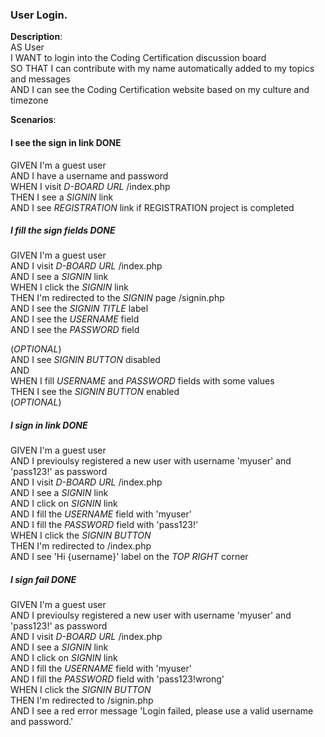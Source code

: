 ### User Login. 
**Description**:   
AS User   
I WANT to login into the Coding Certification discussion board   
SO THAT I can contribute with my name automatically added to my topics and messages  
AND I can see the Coding Certification website based on my culture and timezone  

**Scenarios**:   

#### I see the sign in link  DONE
GIVEN I'm a guest user  
AND I have a username and password  
WHEN I visit _D-BOARD URL_ /index.php  
THEN I see a _SIGNIN_ link  
AND I see _REGISTRATION_ link if REGISTRATION project is completed  


##### I fill the sign fields  DONE
GIVEN I'm a guest user  
AND I visit _D-BOARD URL_ /index.php  
AND I see a _SIGNIN_ link  
WHEN I click the _SIGNIN_ link  
THEN I'm redirected to the _SIGNIN_ page /signin.php  
AND I see the _SIGNIN TITLE_ label  
AND I see the _USERNAME_ field  
AND I see the _PASSWORD_ field  


(_OPTIONAL_)  
AND I see _SIGNIN BUTTON_ disabled   
AND  
WHEN I fill _USERNAME_ and _PASSWORD_ fields with some values  
THEN I see the _SIGNIN BUTTON_ enabled  
(_OPTIONAL_)  

##### I sign in link DONE
GIVEN I'm a guest user  
AND I previoulsy registered a new user with username 'myuser' and 'pass123!' as password  
AND I visit _D-BOARD URL_ /index.php  
AND I see a _SIGNIN_ link  
AND I click on _SIGNIN_ link  
AND I fill the _USERNAME_ field with 'myuser'  
AND I fill the _PASSWORD_ field with 'pass123!'  
WHEN I click the _SIGNIN BUTTON_  
THEN I'm redirected to /index.php  
AND I see 'Hi {username}' label on the _TOP RIGHT_ corner  



##### I sign fail  DONE
GIVEN I'm a guest user  
AND I previoulsy registered a new user with username 'myuser' and 'pass123!' as password  
AND I visit _D-BOARD URL_ /index.php  
AND I see a _SIGNIN_ link  
AND I click on _SIGNIN_ link  
AND I fill the _USERNAME_ field with 'myuser'  
AND I fill the _PASSWORD_ field with 'pass123!wrong'  
WHEN I click the _SIGNIN BUTTON_   
THEN I'm redirected to /signin.php  
AND I see a red error message 'Login failed, please use a valid username and password.'  




